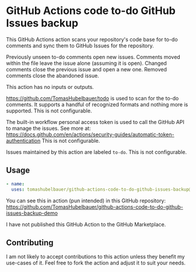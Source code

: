 # GitHub Actions code to-do GitHub Issues backup

This GitHub Actions action scans your repository's code base for to-do comments
and sync them to GitHub Issues for the repository.

Previously unseen to-do comments open new issues. Comments moved within the file
leave the issue alone (assuming it is open). Changed comments close the previous
issue and open a new one. Removed comments close the abandoned issue.

This action has no inputs or outputs.

https://github.com/TomasHubelbauer/todo is used to scan for the to-do comments.
It supports a handful of recognized formats and nothing more is supported. This
is not configurable.

The built-in workflow personal access token is used to call the GitHub API to
manage the issues. See more at:
https://docs.github.com/en/actions/security-guides/automatic-token-authentication
This is not configurable.

Issues maintained by this action are labeled `to-do`. This is not configurable.

## Usage

```yml
- name: 
  uses: tomashubelbauer/github-actions-code-to-do-github-issues-backup@v1
```

You can see this in action (pun intended) in this GitHub repository:
https://github.com/TomasHubelbauer/github-actions-code-to-do-github-issues-backup-demo

I have not published this GitHub Action to the GitHub Marketplace.

## Contributing

I am not likely to accept contributions to this action unless they benefit my
use-cases of it. Feel free to fork the action and adjust it to suit your needs.
